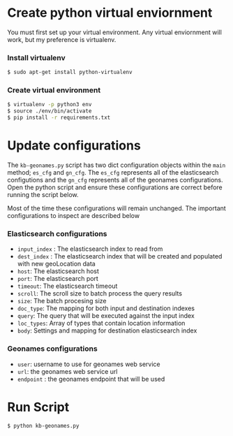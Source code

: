 # Create python virtual enviornment

You must first set up your virtual environment. Any virtual enviornment will work, but my preference is virtualenv. 

### Install virtualenv
```bash
$ sudo apt-get install python-virtualenv
```

### Create virtual environment
```bash
$ virtualenv -p python3 env
$ source ./env/bin/activate
$ pip install -r requirements.txt
```

# Update configurations

The `kb-geonames.py` script has two dict configuration objects within the `main` method; `es_cfg` and `gn_cfg`. The `es_cfg` represents all of the elasticsearch configutions and the `gn_cfg` represents all of the geonames configurations. Open the python script and ensure these configurations are correct before running the script below. 

Most of the time these configurations will remain unchanged. The important configurations to inspect are described below

### Elasticsearch configurations

* `input_index` : The elasticsearch index to read from
* `dest_index` : The elasticsearch index that will be created and populated with new geoLocation data
* `host`: The elasticsearch host
* `port`: The elasticsearch port
* `timeout`: The elasticsearch timeout
* `scroll`: The scroll size to batch process the query results
* `size`: The batch procesing size
* `doc_type`: The mapping for both input and destination indexes
* `query`: The query that will be executed against the input index
* `loc_types`:  Array of types that contain location information
* `body`: Settings and mapping for destination elasticsearch index

### Geonames configurations

* `user`: username to use for geonames web service
* `url`: the geonames web service url
* `endpoint` : the geonames endpoint that will be used

# Run Script
```bash
$ python kb-geonames.py
``` 
